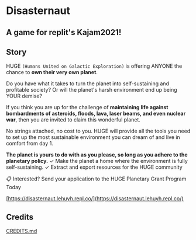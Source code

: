 # Disasternaut
## A game for replit's Kajam2021!

## Story

HUGE <code>(Humans United on Galactic Exploration)</code> is offering ANYONE the chance to **own their very own planet**. 

Do you have what it takes to turn the planet into self-sustaining and profitable society? 
Or will the planet's harsh environment end up being YOUR demise? 

If you think you are up for the challenge of **maintaining life against bombardments of asteroids, floods, lava, laser beams, and even nuclear war**, then you are invited to claim this wonderful planet.

No strings attached, no cost to you. HUGE will provide all the tools you need to set up the most sustainable environment you can dream of and live in comfort from day 1.

**The planet is yours to do with as you please, so long as you adhere to the planetary policy.**
✓ Make the planet a home where the environment is fully self-sustaining.
✓ Extract and export resources for the HUGE community

📋 Interested? Send your application to the HUGE Planetary Grant Program Today

[https://disasternaut.lehuyh.repl.co/](https://disasternaut.lehuyh.repl.co/)

## Credits
[CREDITS.md](/CREDITS.md)